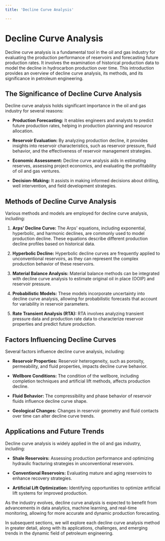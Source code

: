 ```yaml
---
title: 'Decline Curve Analysis'

---
```


# Decline Curve Analysis

Decline curve analysis is a fundamental tool in the oil and gas industry for evaluating the production performance of reservoirs and forecasting future production rates. It involves the examination of historical production data to model the decline in hydrocarbon production over time. This introduction provides an overview of decline curve analysis, its methods, and its significance in petroleum engineering.

## The Significance of Decline Curve Analysis

Decline curve analysis holds significant importance in the oil and gas industry for several reasons:

- **Production Forecasting:** It enables engineers and analysts to predict future production rates, helping in production planning and resource allocation.

- **Reservoir Evaluation:** By analyzing production decline, it provides insights into reservoir characteristics, such as reservoir pressure, fluid behavior, and the effectiveness of reservoir management strategies.

- **Economic Assessment:** Decline curve analysis aids in estimating reserves, assessing project economics, and evaluating the profitability of oil and gas ventures.

- **Decision-Making:** It assists in making informed decisions about drilling, well intervention, and field development strategies.

## Methods of Decline Curve Analysis

Various methods and models are employed for decline curve analysis, including:

1. **Arps' Decline Curve:** The Arps' equations, including exponential, hyperbolic, and harmonic declines, are commonly used to model production decline. These equations describe different production decline profiles based on historical data.

2. **Hyperbolic Decline:** Hyperbolic decline curves are frequently applied to unconventional reservoirs, as they can represent the complex production behavior of these reservoirs.

3. **Material Balance Analysis:** Material balance methods can be integrated with decline curve analysis to estimate original oil in place (OOIP) and reservoir pressure.

4. **Probabilistic Models:** These models incorporate uncertainty into decline curve analysis, allowing for probabilistic forecasts that account for variability in reservoir parameters.

5. **Rate Transient Analysis (RTA):** RTA involves analyzing transient pressure data and production rate data to characterize reservoir properties and predict future production.

## Factors Influencing Decline Curves

Several factors influence decline curve analysis, including:

- **Reservoir Properties:** Reservoir heterogeneity, such as porosity, permeability, and fluid properties, impacts decline curve behavior.

- **Wellbore Conditions:** The condition of the wellbore, including completion techniques and artificial lift methods, affects production decline.

- **Fluid Behavior:** The compressibility and phase behavior of reservoir fluids influence decline curve shape.

- **Geological Changes:** Changes in reservoir geometry and fluid contacts over time can alter decline curve trends.

## Applications and Future Trends

Decline curve analysis is widely applied in the oil and gas industry, including:

- **Shale Reservoirs:** Assessing production performance and optimizing hydraulic fracturing strategies in unconventional reservoirs.

- **Conventional Reservoirs:** Evaluating mature and aging reservoirs to enhance recovery strategies.

- **Artificial Lift Optimization:** Identifying opportunities to optimize artificial lift systems for improved production.

As the industry evolves, decline curve analysis is expected to benefit from advancements in data analytics, machine learning, and real-time monitoring, allowing for more accurate and dynamic production forecasting.

In subsequent sections, we will explore each decline curve analysis method in greater detail, along with its applications, challenges, and emerging trends in the dynamic field of petroleum engineering.
